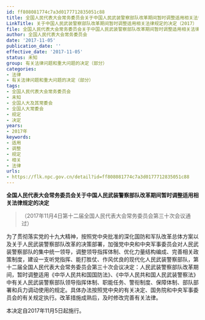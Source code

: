 ```yaml
---
id: ff808081774c7a3d0177712835051c88
title: 全国人民代表大会常务委员会关于中国人民武装警察部队改革期间暂时调整适用相关法律规定的决定
LinkTitle: 关于中国人民武装警察部队改革期间暂时调整适用相关法律规定的决定（2017）
file: 全国人民代表大会常务委员会关于中国人民武装警察部队改革期间暂时调整适用相关法律规定的决定_ff808081774c7a3d0177712835051c88.docx
author: 全国人民代表大会常务委员会
date: '2017-11-05'
publication_date: ''
effective_date: '2017-11-05'
status: 未知
group: 有关法律问题和重大问题的决定（部分）
categories:
- 法律
- 有关法律问题和重大问题的决定（部分）
tags:
- 全国人民代表大会常务委员会
- 未知
- 全国人大及其常委会
- 全国人大常委会
- 规定
- 决定
years:
- 2017年
keywords:
- 适用
- 调整
- 规定
- 相关
- 法律
urls:
- https://flk.npc.gov.cn/detail?id=ff808081774c7a3d0177712835051c88
---
```


**全国人民代表大会常务委员会关于中国人民武装警察部队改革期间暂时调整适用相关法律规定的决定**

> （2017年11月4日第十二届全国人民代表大会常务委员会第三十次会议通过）

为了贯彻落实党的十九大精神，按照党中央批准的深化国防和军队改革总体方案以及关于人民武装警察部队改革的决策部署，加强党中央和中央军事委员会对人民武装警察部队的集中统一领导，调整领导指挥体制、优化力量结构编成、完善相关政策制度，建设一支听党指挥、能打胜仗、作风优良的现代化人民武装警察部队，第十二届全国人民代表大会常务委员会第三十次会议决定：人民武装警察部队改革期间，暂时调整适用《中华人民共和国国防法》、《中华人民共和国人民武装警察法》中有关人民武装警察部队领导指挥体制、职能任务、警衔制度、保障体制、部队部署和兵力调动使用的规定。具体办法按照党中央的有关决定、国务院和中央军事委员会的有关规定执行。改革措施成熟后，及时修改完善有关法律。

本决定自2017年11月5日起施行。
